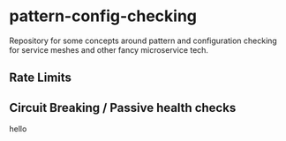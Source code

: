 # pattern-config-checking
Repository for some concepts around pattern and configuration checking for service meshes and other fancy microservice tech.

## Rate Limits

## Circuit Breaking / Passive health checks
hello
